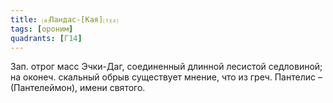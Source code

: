 ```yaml
---
title: ⒜Пандас-[Кая]⒯⒵
tags: [ороним]
quadrants: [Г14]
---
```


Зап. отрог масс Эчки-Даг, соединенный длинной лесистой седловиной; на оконеч.
скальный обрыв существует мнение, что из греч. Пантелис – (Пантелеймон), имени
святого.
